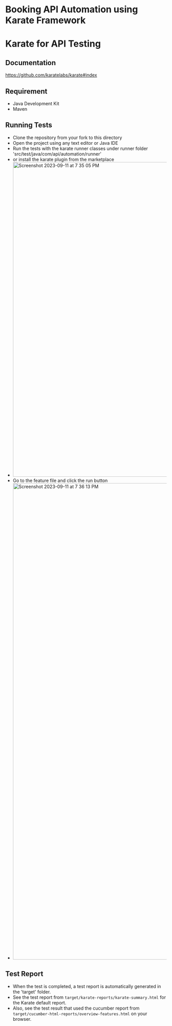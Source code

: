 # Booking API Automation using Karate Framework

# Karate for API Testing

## Documentation
https://github.com/karatelabs/karate#index


## Requirement
* Java Development Kit
* Maven


## Running Tests
* Clone the repository from your fork to this directory
* Open the project using any text editor or Java IDE
* Run the tests with the karate runner classes under runner folder 'src/test/java/com/api/automation/runner'
* or install the karate plugin from the marketplace 
* <img width="981" alt="Screenshot 2023-09-11 at 7 35 05 PM" src="https://github.com/dk241294/Booking/assets/49711366/4ea2ed0f-4443-43ae-abaf-64af634f24e6">
* Go to the feature file and click the run button
* <img width="1485" alt="Screenshot 2023-09-11 at 7 36 13 PM" src="https://github.com/dk241294/Booking/assets/49711366/e71750ee-0c7b-4f16-a2aa-caeb8dc6a7b8">



## Test Report
* When the test is completed, a test report is automatically generated in the 'target' folder.
* See the test report from `target/karate-reports/karate-summary.html` for the Karate default report.
* Also, see the test result that used the cucumber report from `target/cucumber-html-reports/overview-features.html` on your browser.

